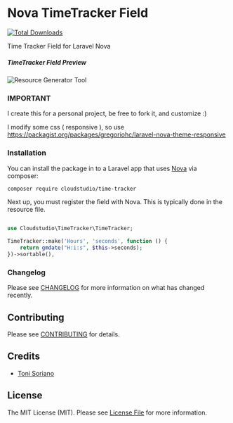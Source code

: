 # Nova TimeTracker Field

[![Total Downloads](https://img.shields.io/packagist/dt/cloudstudio/time-tracker.svg?style=flat-square)](https://packagist.org/packages/cloudstudio/time-tracker)

Time Tracker Field for Laravel Nova

##### TimeTracker Field Preview

![Resource Generator Tool](https://user-images.githubusercontent.com/3589377/52174968-74d4df00-279c-11e9-8538-87aac6721e8b.png)

### IMPORTANT
 
I create this for a personal project, be free to fork it, and customize :)

I modify some css ( responsive ), so use https://packagist.org/packages/gregoriohc/laravel-nova-theme-responsive



### Installation

You can install the package in to a Laravel app that uses [Nova](https://nova.laravel.com) via composer:

```bash
composer require cloudstudio/time-tracker
```

Next up, you must register the field with Nova. This is typically done in the resource file.

```php

use Cloudstudio\TimeTracker\TimeTracker;

TimeTracker::make('Hours', 'seconds', function () {
	return gmdate("H:i:s", $this->seconds);
})->sortable(),

```

### Changelog

Please see [CHANGELOG](CHANGELOG.md) for more information on what has changed recently.

## Contributing

Please see [CONTRIBUTING](CONTRIBUTING.md) for details.


## Credits

- [Toni Soriano](https://github.com/cloudstudio)

## License

The MIT License (MIT). Please see [License File](LICENSE.md) for more information.
